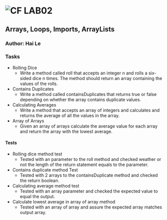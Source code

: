 ![CF](http://i.imgur.com/7v5ASc8.png) LAB02
=================================================

## Arrays, Loops, Imports, ArrayLists

### Author: Hai Le

### Tasks
* Rolling Dice
  * Write a method called roll that accepts an integer n and rolls a six-sided dice n times. The method should return an array containing the values of the rolls.
* Contains Duplicates
  * Write a method called containsDuplicates that returns true or false depending on whether the array contains duplicate values.
* Calculating Averages
  * Write a method that accepts an array of integers and calculates and returns the average of all the values in the array.
* Array of Arrays
  * Given an array of arrays calculate the average value for each array and return the array with the lowest average.


#### Tests
* Rolling dice method test
  * Tested with an parameter to the roll method and checked weather or not the length of the return statement equals to the parameter.
* Contains duplicate method Test
  * Tested with 2 arrays to the containsDuplicate method and checked the return boolean.
* Calculating average method test
  * Tested with an array parameter and checked the expected value to equal the output.
* Calculate lowest average in array of array method
  * Tested with an array of array and assure the expected array matches output array.
 